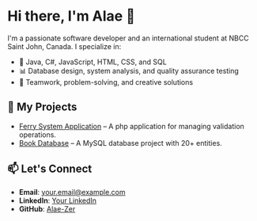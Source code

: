 # Hi there, I'm Alae 👋

I'm a passionate software developer and an international student at NBCC Saint John, Canada. I specialize in:

- 🌟 Java, C#, JavaScript, HTML, CSS, and SQL
- 📊 Database design, system analysis, and quality assurance testing
- 🤝 Teamwork, problem-solving, and creative solutions

## 🚀 My Projects
- [Ferry System Application](https://github.com/Alae-Zer/PHP-Validation-Testing) – A php application for managing validation operations.
- [Book Database](https://github.com/your-repo-link) – A MySQL database project with 20+ entities.

## 📫 Let's Connect
- **Email**: your.email@example.com
- **LinkedIn**: [Your LinkedIn](https://linkedin.com/in/your-profile)
- **GitHub**: [Alae-Zer](https://github.com/Alae-Zer)
